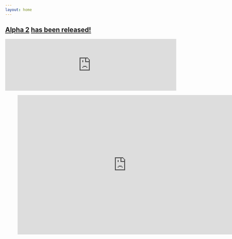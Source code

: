 ```yaml
---
layout: home
---
```


<div class="itch-embed">
  <h2><a href="https://soundasleepful.itch.io/adaptory" target="_blank">Alpha 2</a> <a href="https://stormcloak.games/2023/01/30/alpha-2" target="_blank">has been released!</a></h2>

  <iframe src="https://itch.io/embed/1764047?linkback=true&amp;bg_color=0f0f0f&amp;fg_color=d9d9d9&amp;link_color=F1DA92&amp;border_color=333333" width="552" height="167" frameborder="0"><a href="https://soundasleepful.itch.io/adaptory">Adaptory by soundasleepful</a></iframe>
</div>

<figure class="video">
  <iframe width="700" height="450" src="https://www.youtube.com/embed/JIzzeGTPBic" title="YouTube video player" frameborder="0" allow="accelerometer; autoplay; clipboard-write; encrypted-media; gyroscope; picture-in-picture" allowfullscreen></iframe>
</figure>
